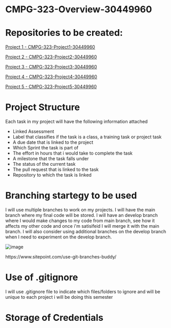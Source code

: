 # CMPG-323-Overview-30449960

# Repositories to be created:
<p><a href="https://github.com/Array237/CMPG-323-Overview-30449960">Project 1 - CMPG-323-Project1-30449960</a></p>
<p><a href="https://github.com/Array237/CMPG-323-Project2-30449960">Project 2 - CMPG-323-Project2-30449960</a></p>
<p><a href="https://github.com/Array237/CMPG-323-Project3-30449960">Project 3 - CMPG-323-Project3-30449960</a></p>
<p><a href="https://github.com/Array237/CMPG-323-Project4-30449960">Project 4 - CMPG-323-Project4-30449960</a></p>
<p><a href="https://github.com/Array237/CMPG-323-Project5-30449960">Project 5 - CMPG-323-Project5-30449960</a></p>

# Project Structure
Each task in my project will have the following information attached

* Linked Assessment 
* Label that classifies if the task is a class, a training task or project task
* A due date that is linked to the project
* Which Sprint the task is part of
* The effort in hours that i would take to complete the task
* A milestone that the task falls under
* The status of the current task
* The pull request that is linked to the task
* Repository to which the task is linked


# Branching startegy to be used
I will use multiple branches to work on my projects. I will have the main branch where my final code will be stored. I will have an develop branch where I would make changes to my code from main branch, see how it affects my other code and once i'm satisifeid I will merge it with the main branch. I will also consider using additional branches on the develop branch when I need to experiment on the develop branch.

![image](https://user-images.githubusercontent.com/88539269/184690904-a5d52daa-2113-49a3-88d3-280b07f4e15d.png)
<p>https://www.sitepoint.com/use-git-branches-buddy/</p>

# Use of .gitignore
<p>I will use .gitignore file to indicate which files/folders to ignore and will be unique to each project i will be doing this semester</p>

# Storage of Credentials

